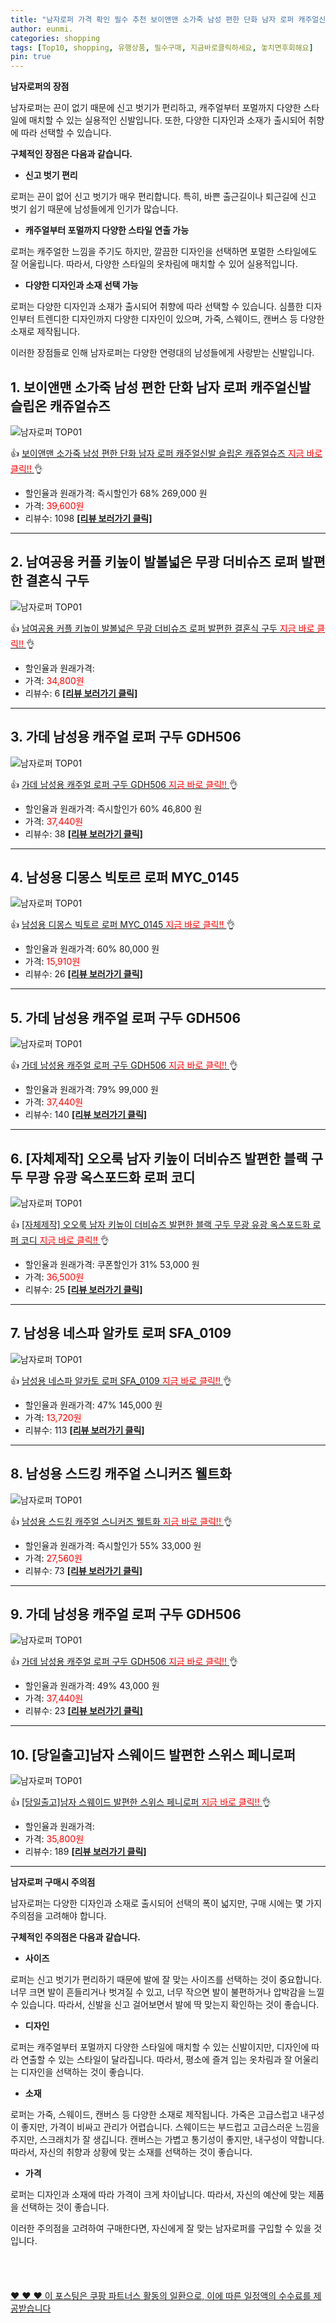 ```yaml
---
title: "남자로퍼 가격 확인 필수 추천 보이앤맨 소가죽 남성 편한 단화 남자 로퍼 캐주얼신발 슬립온 캐쥬얼슈즈 비교 장점 구매가이드"
author: eunmi.
categories: shopping
tags: [Top10, shopping, 유행상품, 필수구매, 지금바로클릭하세요, 놓치면후회해요]
pin: true
---
```

**남자로퍼의 장점**

남자로퍼는 끈이 없기 때문에 신고 벗기가 편리하고, 캐주얼부터 포멀까지 다양한 스타일에 매치할 수 있는 실용적인 신발입니다. 또한, 다양한 디자인과 소재가 출시되어 취향에 따라 선택할 수 있습니다.

**구체적인 장점은 다음과 같습니다.**

* **신고 벗기 편리**

로퍼는 끈이 없어 신고 벗기가 매우 편리합니다. 특히, 바쁜 출근길이나 퇴근길에 신고 벗기 쉽기 때문에 남성들에게 인기가 많습니다.

* **캐주얼부터 포멀까지 다양한 스타일 연출 가능**

로퍼는 캐주얼한 느낌을 주기도 하지만, 깔끔한 디자인을 선택하면 포멀한 스타일에도 잘 어울립니다. 따라서, 다양한 스타일의 옷차림에 매치할 수 있어 실용적입니다.

* **다양한 디자인과 소재 선택 가능**

로퍼는 다양한 디자인과 소재가 출시되어 취향에 따라 선택할 수 있습니다. 심플한 디자인부터 트렌디한 디자인까지 다양한 디자인이 있으며, 가죽, 스웨이드, 캔버스 등 다양한 소재로 제작됩니다.

이러한 장점들로 인해 남자로퍼는 다양한 연령대의 남성들에게 사랑받는 신발입니다.

   

## 1. 보이앤맨 소가죽 남성 편한 단화 남자 로퍼 캐주얼신발 슬립온 캐쥬얼슈즈

![남자로퍼 TOP01](https://thumbnail10.coupangcdn.com/thumbnails/remote/230x230ex/image/vendor_inventory/e071/04807e7b1242784e07266de1de078e2516f007b49af7c04ab243cb7eb100.jpg)


👍 [보이앤맨 소가죽 남성 편한 단화 남자 로퍼 캐주얼신발 슬립온 캐쥬얼슈즈 <font color=red> 지금 바로 클릭!! </font> ](https://link.coupang.com/re/AFFSDP?lptag=AF3617701&subid=GithubCoopas&pageKey=6890059878&traceid=V0-153&itemId=16538934336&vendorItemId=86065112961) 👌 


- 할인율과 원래가격: 즉시할인가 68%  269,000   원
- 가격: <span style='color:red'>39,600원</span>
- 리뷰수: 1098  [**[리뷰 보러가기 클릭]**](https://link.coupang.com/re/AFFSDP?lptag=AF3617701&subid=GithubCoopas&pageKey=6890059878&traceid=V0-153&itemId=16538934336&vendorItemId=86065112961)

---


   

## 2. 남여공용 커플 키높이 발볼넓은 무광 더비슈즈 로퍼 발편한 결혼식 구두

![남자로퍼 TOP01](https://thumbnail7.coupangcdn.com/thumbnails/remote/230x230ex/image/vendor_inventory/9f43/3e323411a4a7216e7ddaf434c6270dfa9f55b05a73b04be83cf6f46a1ee5.jpg)


👍 [남여공용 커플 키높이 발볼넓은 무광 더비슈즈 로퍼 발편한 결혼식 구두 <font color=red> 지금 바로 클릭!! </font> ](https://link.coupang.com/re/AFFSDP?lptag=AF3617701&subid=GithubCoopas&pageKey=6718248103&traceid=V0-153&itemId=15618991731&vendorItemId=82836756264) 👌 


- 할인율과 원래가격: 
- 가격: <span style='color:red'>34,800원</span>
- 리뷰수: 6  [**[리뷰 보러가기 클릭]**](https://link.coupang.com/re/AFFSDP?lptag=AF3617701&subid=GithubCoopas&pageKey=6718248103&traceid=V0-153&itemId=15618991731&vendorItemId=82836756264)

---


   

## 3. 가데 남성용 캐주얼 로퍼 구두 GDH506

![남자로퍼 TOP01](https://thumbnail6.coupangcdn.com/thumbnails/remote/230x230ex/image/retail/images/2021/07/06/17/8/077257a2-54cf-418d-9151-7136a7b6b559.jpg)


👍 [가데 남성용 캐주얼 로퍼 구두 GDH506 <font color=red> 지금 바로 클릭!! </font> ](https://link.coupang.com/re/AFFSDP?lptag=AF3617701&subid=GithubCoopas&pageKey=101994267&traceid=V0-153&itemId=9930558901&vendorItemId=77213815429) 👌 


- 할인율과 원래가격: 즉시할인가 60%  46,800   원
- 가격: <span style='color:red'>37,440원</span>
- 리뷰수: 38  [**[리뷰 보러가기 클릭]**](https://link.coupang.com/re/AFFSDP?lptag=AF3617701&subid=GithubCoopas&pageKey=101994267&traceid=V0-153&itemId=9930558901&vendorItemId=77213815429)

---


   

## 4. 남성용 디몽스 빅토르 로퍼 MYC_0145

![남자로퍼 TOP01](https://thumbnail6.coupangcdn.com/thumbnails/remote/230x230ex/image/retail/images/2021/10/14/18/6/cf1ab5fd-84d8-4f08-8d9b-48d8817fd4c3.jpg)


👍 [남성용 디몽스 빅토르 로퍼 MYC_0145 <font color=red> 지금 바로 클릭!! </font> ](https://link.coupang.com/re/AFFSDP?lptag=AF3617701&subid=GithubCoopas&pageKey=6124605028&traceid=V0-153&itemId=11634376669&vendorItemId=78908919370) 👌 


- 할인율과 원래가격: 60%  80,000   원
- 가격: <span style='color:red'>15,910원</span>
- 리뷰수: 26  [**[리뷰 보러가기 클릭]**](https://link.coupang.com/re/AFFSDP?lptag=AF3617701&subid=GithubCoopas&pageKey=6124605028&traceid=V0-153&itemId=11634376669&vendorItemId=78908919370)

---


   

## 5. 가데 남성용 캐주얼 로퍼 구두 GDH506

![남자로퍼 TOP01](https://thumbnail6.coupangcdn.com/thumbnails/remote/230x230ex/image/retail/images/2018/12/28/17/3/9e069a47-299c-4edb-b762-6095abeb60ed.jpg)


👍 [가데 남성용 캐주얼 로퍼 구두 GDH506 <font color=red> 지금 바로 클릭!! </font> ](https://link.coupang.com/re/AFFSDP?lptag=AF3617701&subid=GithubCoopas&pageKey=101994267&traceid=V0-153&itemId=310772158&vendorItemId=4252507312) 👌 


- 할인율과 원래가격: 79%  99,000   원
- 가격: <span style='color:red'>37,440원</span>
- 리뷰수: 140  [**[리뷰 보러가기 클릭]**](https://link.coupang.com/re/AFFSDP?lptag=AF3617701&subid=GithubCoopas&pageKey=101994267&traceid=V0-153&itemId=310772158&vendorItemId=4252507312)

---


   

## 6. [자체제작] 오오룩 남자 키높이 더비슈즈 발편한 블랙 구두 무광 유광 옥스포드화 로퍼 코디

![남자로퍼 TOP01](https://thumbnail10.coupangcdn.com/thumbnails/remote/230x230ex/image/vendor_inventory/a704/b60db33b16a3d1ba7338eecf1b013f47abd69d5a865aa3ee07babeb39e26.jpg)


👍 [[자체제작] 오오룩 남자 키높이 더비슈즈 발편한 블랙 구두 무광 유광 옥스포드화 로퍼 코디 <font color=red> 지금 바로 클릭!! </font> ](https://link.coupang.com/re/AFFSDP?lptag=AF3617701&subid=GithubCoopas&pageKey=6266356655&traceid=V0-153&itemId=12789635086&vendorItemId=80055705499) 👌 


- 할인율과 원래가격: 쿠폰할인가 31%  53,000   원
- 가격: <span style='color:red'>36,500원</span>
- 리뷰수: 25  [**[리뷰 보러가기 클릭]**](https://link.coupang.com/re/AFFSDP?lptag=AF3617701&subid=GithubCoopas&pageKey=6266356655&traceid=V0-153&itemId=12789635086&vendorItemId=80055705499)

---


   

## 7. 남성용 네스파 알카토 로퍼 SFA_0109

![남자로퍼 TOP01](https://thumbnail9.coupangcdn.com/thumbnails/remote/230x230ex/image/rs_quotation_api/bteqtyg5/e09a703c71e745a7b801a41de2e7a6ca.jpg)


👍 [남성용 네스파 알카토 로퍼 SFA_0109 <font color=red> 지금 바로 클릭!! </font> ](https://link.coupang.com/re/AFFSDP?lptag=AF3617701&subid=GithubCoopas&pageKey=6091242013&traceid=V0-153&itemId=11357143026&vendorItemId=78633507975) 👌 


- 할인율과 원래가격: 47%  145,000   원
- 가격: <span style='color:red'>13,720원</span>
- 리뷰수: 113  [**[리뷰 보러가기 클릭]**](https://link.coupang.com/re/AFFSDP?lptag=AF3617701&subid=GithubCoopas&pageKey=6091242013&traceid=V0-153&itemId=11357143026&vendorItemId=78633507975)

---


   

## 8. 남성용 스드킹 캐주얼 스니커즈 웰트화

![남자로퍼 TOP01](https://thumbnail6.coupangcdn.com/thumbnails/remote/230x230ex/image/retail/images/2020/01/02/11/8/fcd79d22-fdc8-44fc-aed4-39460ae71684.jpg)


👍 [남성용 스드킹 캐주얼 스니커즈 웰트화 <font color=red> 지금 바로 클릭!! </font> ](https://link.coupang.com/re/AFFSDP?lptag=AF3617701&subid=GithubCoopas&pageKey=1138975991&traceid=V0-153&itemId=2109619886&vendorItemId=70108375445) 👌 


- 할인율과 원래가격: 즉시할인가 55%  33,000   원
- 가격: <span style='color:red'>27,560원</span>
- 리뷰수: 73  [**[리뷰 보러가기 클릭]**](https://link.coupang.com/re/AFFSDP?lptag=AF3617701&subid=GithubCoopas&pageKey=1138975991&traceid=V0-153&itemId=2109619886&vendorItemId=70108375445)

---


   

## 9. 가데 남성용 캐주얼 로퍼 구두 GDH506

![남자로퍼 TOP01](https://thumbnail6.coupangcdn.com/thumbnails/remote/230x230ex/image/retail/images/2021/07/06/17/8/077257a2-54cf-418d-9151-7136a7b6b559.jpg)


👍 [가데 남성용 캐주얼 로퍼 구두 GDH506 <font color=red> 지금 바로 클릭!! </font> ](https://link.coupang.com/re/AFFSDP?lptag=AF3617701&subid=GithubCoopas&pageKey=101994267&traceid=V0-153&itemId=9930558907&vendorItemId=77213815459) 👌 


- 할인율과 원래가격: 49%  43,000   원
- 가격: <span style='color:red'>37,440원</span>
- 리뷰수: 23  [**[리뷰 보러가기 클릭]**](https://link.coupang.com/re/AFFSDP?lptag=AF3617701&subid=GithubCoopas&pageKey=101994267&traceid=V0-153&itemId=9930558907&vendorItemId=77213815459)

---


   

## 10. [당일출고]남자 스웨이드 발편한 스위스 페니로퍼

![남자로퍼 TOP01](https://thumbnail7.coupangcdn.com/thumbnails/remote/230x230ex/image/vendor_inventory/e121/6f4437855f642db5fe249e681a7e18e36e5b82b96f6075f232c1b524f9c1.jpg)


👍 [[당일출고]남자 스웨이드 발편한 스위스 페니로퍼 <font color=red> 지금 바로 클릭!! </font> ](https://link.coupang.com/re/AFFSDP?lptag=AF3617701&subid=GithubCoopas&pageKey=7099010165&traceid=V0-153&itemId=17715249181&vendorItemId=87467481599) 👌 


- 할인율과 원래가격: 
- 가격: <span style='color:red'>35,800원</span>
- 리뷰수: 189  [**[리뷰 보러가기 클릭]**](https://link.coupang.com/re/AFFSDP?lptag=AF3617701&subid=GithubCoopas&pageKey=7099010165&traceid=V0-153&itemId=17715249181&vendorItemId=87467481599)

---
**남자로퍼 구매시 주의점**

남자로퍼는 다양한 디자인과 소재로 출시되어 선택의 폭이 넓지만, 구매 시에는 몇 가지 주의점을 고려해야 합니다.

**구체적인 주의점은 다음과 같습니다.**

* **사이즈**

로퍼는 신고 벗기가 편리하기 때문에 발에 잘 맞는 사이즈를 선택하는 것이 중요합니다. 너무 크면 발이 흔들리거나 벗겨질 수 있고, 너무 작으면 발이 불편하거나 압박감을 느낄 수 있습니다. 따라서, 신발을 신고 걸어보면서 발에 딱 맞는지 확인하는 것이 좋습니다.

* **디자인**

로퍼는 캐주얼부터 포멀까지 다양한 스타일에 매치할 수 있는 신발이지만, 디자인에 따라 연출할 수 있는 스타일이 달라집니다. 따라서, 평소에 즐겨 입는 옷차림과 잘 어울리는 디자인을 선택하는 것이 좋습니다.

* **소재**

로퍼는 가죽, 스웨이드, 캔버스 등 다양한 소재로 제작됩니다. 가죽은 고급스럽고 내구성이 좋지만, 가격이 비싸고 관리가 어렵습니다. 스웨이드는 부드럽고 고급스러운 느낌을 주지만, 스크래치가 잘 생깁니다. 캔버스는 가볍고 통기성이 좋지만, 내구성이 약합니다. 따라서, 자신의 취향과 상황에 맞는 소재를 선택하는 것이 좋습니다.

* **가격**

로퍼는 디자인과 소재에 따라 가격이 크게 차이납니다. 따라서, 자신의 예산에 맞는 제품을 선택하는 것이 좋습니다.

이러한 주의점을 고려하여 구매한다면, 자신에게 잘 맞는 남자로퍼를 구입할 수 있을 것입니다.<br><br><br><br><br> [ ❤ ❤ ❤ 이 포스팅은 쿠팡 파트너스 활동의 일환으로, 이에 따른 일정액의 수수료를 제공받습니다](https://link.coupang.com/a/bcEFyh)